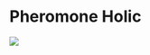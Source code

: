# Pheromone Holic

![](https://manhwasmut.com/uploads/thumbs/Pheromone-holic-193x278.jpg)

<!-- Prince Kaizen Namwali -->
